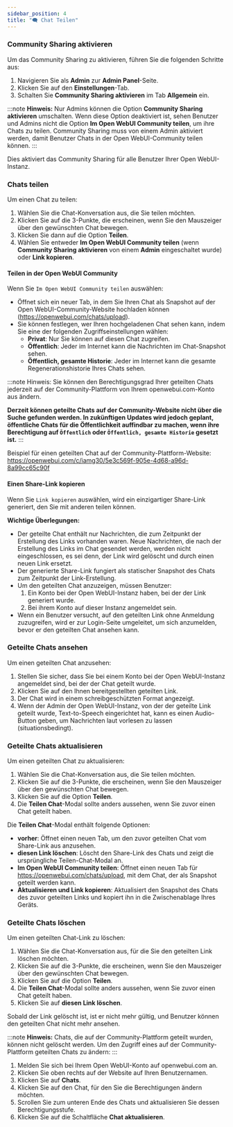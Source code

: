 ```yaml
---
sidebar_position: 4
title: "🗨️ Chat Teilen"
---
```


### Community Sharing aktivieren

Um das Community Sharing zu aktivieren, führen Sie die folgenden Schritte aus:

1. Navigieren Sie als **Admin** zur **Admin Panel**-Seite.
2. Klicken Sie auf den **Einstellungen**-Tab.
3. Schalten Sie **Community Sharing aktivieren** im Tab **Allgemein** ein.

:::note
**Hinweis:** Nur Admins können die Option **Community Sharing aktivieren** umschalten. Wenn diese Option deaktiviert ist, sehen Benutzer und Admins nicht die Option **Im Open WebUI Community teilen**, um ihre Chats zu teilen. Community Sharing muss von einem Admin aktiviert werden, damit Benutzer Chats in der Open WebUI-Community teilen können.
:::

Dies aktiviert das Community Sharing für alle Benutzer Ihrer Open WebUI-Instanz.

### Chats teilen

Um einen Chat zu teilen:

1. Wählen Sie die Chat-Konversation aus, die Sie teilen möchten.
2. Klicken Sie auf die 3-Punkte, die erscheinen, wenn Sie den Mauszeiger über den gewünschten Chat bewegen.
3. Klicken Sie dann auf die Option **Teilen**.
4. Wählen Sie entweder **Im Open WebUI Community teilen** (wenn **Community Sharing aktivieren** von einem **Admin** eingeschaltet wurde) oder **Link kopieren**.

#### Teilen in der Open WebUI Community

Wenn Sie `Im Open WebUI Community teilen` auswählen:

* Öffnet sich ein neuer Tab, in dem Sie Ihren Chat als Snapshot auf der Open WebUI-Community-Website hochladen können (https://openwebui.com/chats/upload).
* Sie können festlegen, wer Ihren hochgeladenen Chat sehen kann, indem Sie eine der folgenden Zugriffseinstellungen wählen:
  * **Privat**: Nur Sie können auf diesen Chat zugreifen.
  * **Öffentlich**: Jeder im Internet kann die Nachrichten im Chat-Snapshot sehen.
  * **Öffentlich, gesamte Historie**: Jeder im Internet kann die gesamte Regenerationshistorie Ihres Chats sehen.

:::note
Hinweis: Sie können den Berechtigungsgrad Ihrer geteilten Chats jederzeit auf der Community-Plattform von Ihrem openwebui.com-Konto aus ändern.

**Derzeit können geteilte Chats auf der Community-Website nicht über die Suche gefunden werden. In zukünftigen Updates wird jedoch geplant, öffentliche Chats für die Öffentlichkeit auffindbar zu machen, wenn ihre Berechtigung auf `Öffentlich` oder `Öffentlich, gesamte Historie` gesetzt ist.**
:::

Beispiel für einen geteilten Chat auf der Community-Plattform-Website: https://openwebui.com/c/iamg30/5e3c569f-905e-4d68-a96d-8a99cc65c90f

#### Einen Share-Link kopieren

Wenn Sie `Link kopieren` auswählen, wird ein einzigartiger Share-Link generiert, den Sie mit anderen teilen können.

**Wichtige Überlegungen:**

* Der geteilte Chat enthält nur Nachrichten, die zum Zeitpunkt der Erstellung des Links vorhanden waren. Neue Nachrichten, die nach der Erstellung des Links im Chat gesendet werden, werden nicht eingeschlossen, es sei denn, der Link wird gelöscht und durch einen neuen Link ersetzt.
* Der generierte Share-Link fungiert als statischer Snapshot des Chats zum Zeitpunkt der Link-Erstellung.
* Um den geteilten Chat anzuzeigen, müssen Benutzer:
  1. Ein Konto bei der Open WebUI-Instanz haben, bei der der Link generiert wurde.
  2. Bei ihrem Konto auf dieser Instanz angemeldet sein.
* Wenn ein Benutzer versucht, auf den geteilten Link ohne Anmeldung zuzugreifen, wird er zur Login-Seite umgeleitet, um sich anzumelden, bevor er den geteilten Chat ansehen kann.

### Geteilte Chats ansehen

Um einen geteilten Chat anzusehen:

1. Stellen Sie sicher, dass Sie bei einem Konto bei der Open WebUI-Instanz angemeldet sind, bei der der Chat geteilt wurde.
2. Klicken Sie auf den Ihnen bereitgestellten geteilten Link.
3. Der Chat wird in einem schreibgeschützten Format angezeigt.
4. Wenn der Admin der Open WebUI-Instanz, von der der geteilte Link geteilt wurde, Text-to-Speech eingerichtet hat, kann es einen Audio-Button geben, um Nachrichten laut vorlesen zu lassen (situationsbedingt).

### Geteilte Chats aktualisieren

Um einen geteilten Chat zu aktualisieren:

1. Wählen Sie die Chat-Konversation aus, die Sie teilen möchten.
2. Klicken Sie auf die 3-Punkte, die erscheinen, wenn Sie den Mauszeiger über den gewünschten Chat bewegen.
3. Klicken Sie auf die Option **Teilen**.
4. Die **Teilen Chat**-Modal sollte anders aussehen, wenn Sie zuvor einen Chat geteilt haben.

Die **Teilen Chat**-Modal enthält folgende Optionen:

* **vorher**: Öffnet einen neuen Tab, um den zuvor geteilten Chat vom Share-Link aus anzusehen.
* **diesen Link löschen**: Löscht den Share-Link des Chats und zeigt die ursprüngliche Teilen-Chat-Modal an.
* **Im Open WebUI Community teilen**: Öffnet einen neuen Tab für https://openwebui.com/chats/upload, mit dem Chat, der als Snapshot geteilt werden kann.
* **Aktualisieren und Link kopieren**: Aktualisiert den Snapshot des Chats des zuvor geteilten Links und kopiert ihn in die Zwischenablage Ihres Geräts.

### Geteilte Chats löschen

Um einen geteilten Chat-Link zu löschen:

1. Wählen Sie die Chat-Konversation aus, für die Sie den geteilten Link löschen möchten.
2. Klicken Sie auf die 3-Punkte, die erscheinen, wenn Sie den Mauszeiger über den gewünschten Chat bewegen.
3. Klicken Sie auf die Option **Teilen**.
4. Die **Teilen Chat**-Modal sollte anders aussehen, wenn Sie zuvor einen Chat geteilt haben.
5. Klicken Sie auf **diesen Link löschen**.

Sobald der Link gelöscht ist, ist er nicht mehr gültig, und Benutzer können den geteilten Chat nicht mehr ansehen.

:::note
**Hinweis:** Chats, die auf der Community-Plattform geteilt wurden, können nicht gelöscht werden. Um den Zugriff eines auf der Community-Plattform geteilten Chats zu ändern:
:::

1. Melden Sie sich bei Ihrem Open WebUI-Konto auf openwebui.com an.
2. Klicken Sie oben rechts auf der Website auf Ihren Benutzernamen.
3. Klicken Sie auf **Chats**.
4. Klicken Sie auf den Chat, für den Sie die Berechtigungen ändern möchten.
5. Scrollen Sie zum unteren Ende des Chats und aktualisieren Sie dessen Berechtigungsstufe.
6. Klicken Sie auf die Schaltfläche **Chat aktualisieren**.
